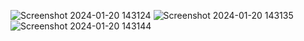 ![Screenshot 2024-01-20 143124](https://github.com/dmtr26666/Python-Fundamentals-Module/assets/134792433/c9cfcc40-d470-4ce8-b4f4-cde711cd935f)
![Screenshot 2024-01-20 143135](https://github.com/dmtr26666/Python-Fundamentals-Module/assets/134792433/55356f0f-c925-4d9c-9dc6-15aeb3ebba0c)
![Screenshot 2024-01-20 143144](https://github.com/dmtr26666/Python-Fundamentals-Module/assets/134792433/9440815e-1913-4f17-9ee5-e98b1d9a7152)
